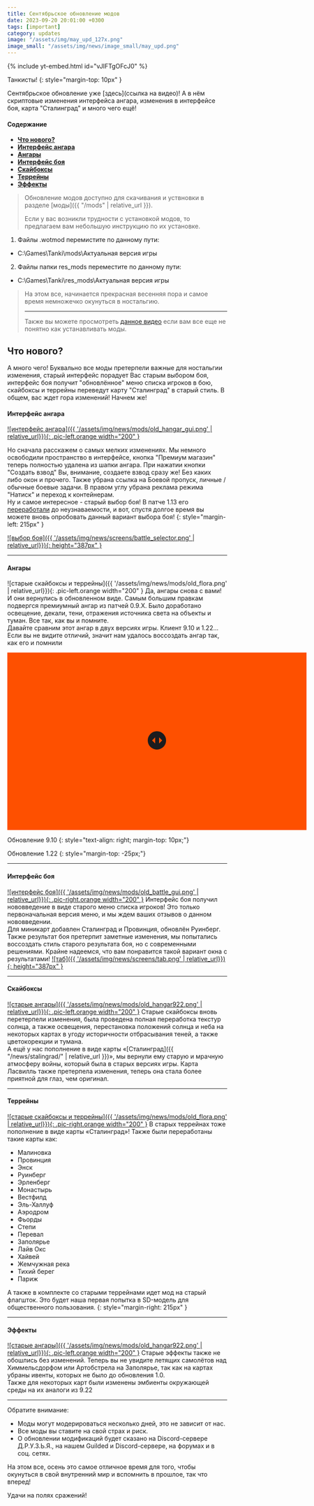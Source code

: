 ```yaml
---
title: Сентябрьское обновление модов
date: 2023-09-20 20:01:00 +0300
tags: [important]
category: updates
image: "/assets/img/may_upd_127x.png"
image_small: "/assets/img/news/image_small/may_upd.png"
---
```

<p style="display: none">Опять сентябрьские вечера, учеба, работа... Но выходит сентябрьское обновление с огромной кучей изменений которые украсят ваши вечерние игры в "танки"!</p>

{% include yt-embed.html id="vJIFTgOFcJ0" %}

Танкисты!
{: style="margin-top: 10px" }

Сентябрьское обновление уже [здесь](ссылка на видео)! А в нём скриптовые изменения интерфейса ангара, изменения в интерфейсе боя, карта "Сталинград" и много чего ещё! 

#### Содержание
- **[Что нового?](#что-нового)**
- **[Интерфейс ангара](#интерфейс-ангара)**
- **[Ангары](#ангары)**
- **[Интерфейс боя](#интерфейс-боя)**
- **[Скайбоксы](#скайбоксы)**
- **[Террейны](#террейны)**
- **[Эффекты](#эффекты)**

> Обновление модов доступно для скачивания и уствновки в разделе [моды]({{ "/mods" | relative_url }}).
>
> Если у вас возникли трудности с установкой модов, то предлагаем вам небольшую инструкцию по их установке.
1. Файлы .wotmod перемистите по данному пути:
- C:\Games\Tanki\mods\Актуальная версия игры
2. Файлы папки res_mods переместите по данному пути:
- C:\Games\Tanki\res_mods\Актуальная версия игры
> 
> На этом все, начинается прекрасная весенняя пора и самое время немножечко окунуться в ностальгию.
>
> ---
>
> Также вы можете просмотреть [данное видео](https://www.youtube.com/watch?v=XLn-GLCK1Qk) если вам все еще не понятно как устанавливать моды.

## Что нового?
А много чего! Буквально все моды претерпели важные для ностальгии изменения, старый интерфейс порадует Вас старым выбором боя, интерфейс боя получит "обновлённое" меню списка игроков в бою, скайбоксы и террейны переведут карту "Сталинград" в старый стиль. В общем, вас ждет гора изменений! Начнем же!

#### Интерфейс ангара
[![интерфейс ангара]({{ '/assets/img/news/mods/old_hangar_gui.png' | relative_url}}){: .pic-left.orange width="200" }](https://wgmods.net/6368/)

Но сначала расскажем о самых мелких изменениях. Мы немного освободили пространство в интерфейсе, кнопка "Премиум магазин" теперь полностью удалена из шапки ангара. При нажатии кнопки "Создать взвод" Вы, внимание, создаете взвод сразу же! Без каких либо окон и прочего. Также убрана ссылка на Боевой пропуск, личные / обычные боевые задачи.
В правом углу убрана реклама режима "Натиск" и переход к контейнерам.  
Ну и самое интересное - старый выбор боя! В патче 1.13 его [переработали](https://tanki.su/ru/news/updates/1-13-details/#mode) до неузнаваемости, и вот, спустя долгое время вы можете вновь опробовать данный вариант выбора боя!
{: style="margin-left: 215px" }

[![выбор боя]({{ '/assets/img/news/screens/battle_selector.png' | relative_url}}){: height="387px" }](/assets/img/news/screens/battle_selector.png)

---

#### Ангары
![старые скайбоксы и террейны]({{ '/assets/img/news/mods/old_flora.png' | relative_url}}){: .pic-left.orange width="200" }
Да, ангары снова с вами! И они вернулись в обновленном виде. Самым большим правкам подвергся премиумный ангар из патчей 0.9.Х. Было доработано освещение, декали, тени, отражения источника света на объекты и туман. Все так, как вы и помните.  
Давайте сравним этот ангар в двух версиях игры. Клиент 9.10 и 1.22... Если вы не видите отличий, значит нам удалось воссоздать ангар так, как его и помнили

<div class="wrapper">
      <div class="images">
        <div class="img-1"></div>
        <div class="img-2"></div>
      </div>
      <div class="slider">
        <div class="drag-line">
          <span></span>
        </div>
        <input type="range" min="0" max="100" value="50">
      </div>
</div>

Обновление 9.10
{: style="text-align: right; margin-top: 10px;"}

Обновление 1.22
{: style="margin-top: -25px;"}

<script>
    const slider = document.querySelector(".slider input");
    const img = document.querySelector(".images .img-2");
    const dragLine = document.querySelector(".slider .drag-line");
        slider.oninput = ()=>{
        let sliderVal = slider.value;
        dragLine.style.left = sliderVal + "%";
        img.style.width = sliderVal + "%";
    }
</script>
<style>
.wrapper{
  position: relative;
  height: 400px;
  width: 680px;
  overflow: hidden;
  background: #fe5000;
  border: 3px solid #fe5000;
}
.wrapper .images{
  height: 100%;
  width: 100%;
  display: flex;
}
.wrapper .images .img-1{
  height: 100%;
  width: 100%;
  background: url("/assets/img/indev/screens/9.10.jpg") no-repeat;
  background-size: cover;
}
.wrapper .images .img-2{
  position: absolute;
  height: 100%;
  width: 50%;
  background: url("/assets/img/indev/screens/1.22.jpg") no-repeat;    
  background-size: cover;
}
.wrapper .slider{
  position: absolute;
  top: -45px;
  width: 100%;
  z-index: 99;
}
.wrapper .slider input{
  width: 100%;
  outline: none;
  background: none;
  -webkit-appearance: none;
}
.slider input::-webkit-slider-thumb{
  height: 486px;
  width: 3px;
  background: none;
  -webkit-appearance: none;
  cursor: col-resize;
}
.slider .drag-line{
  width: 3px;
  height: 486px;
  position: absolute;
  left: 49.85%;
  pointer-events: none;
}
.slider .drag-line::before,
.slider .drag-line::after{
  position: absolute;
  content: "";
  width: 100%;
  height: 222px;
  background: #fe5000;
}
.slider .drag-line::before{
  top: 0;
}
.slider .drag-line::after{
  bottom: 0;
}
.slider .drag-line span{
  height: 42px;
  width: 42px;
  border: 3px solid #fe5000;
  position: absolute;
  background: #1c1c1e;
  top: 50%;
  left: 50%;
  border-radius: 50%;
  transform: translate(-50%, -50%);
}
.slider .drag-line span::before,
.slider .drag-line span::after{
  position: absolute;
  content: "";
  top: 50%;
  border: 10px solid transparent;
  border-bottom-width: 0px;
  border-right-width: 0px;
  transform: translate(-50%, -50%) rotate(45deg);
}
.slider .drag-line span::before{
  left: 40%;
  border-left-color: #fe5000;
}
.slider .drag-line span::after{
  left: 60%;
  border-top-color: #fe5000;
}

</style>

---

#### Интерфейс боя
[![интерфейс боя]({{ '/assets/img/news/mods/old_battle_gui.png' | relative_url}}){: .pic-right.orange width="200" }](https://wgmods.net/6287/)
Интерфейс боя получил нововведение в виде старого меню списка игроков! Это только первоначальная версия меню, и мы ждем ваших отзывов о данном нововведении.  
Для миникарт добавлен Сталинград и Провинция, обновлён Руинберг.  
Также результат боя претерпит заметные изменения, мы попытались воссоздать стиль старого результата боя, но с современными решениями. Крайне надеемся, что вам понравится такой вариант окна с результатами!
[![таб]({{ '/assets/img/news/screens/tab.png' | relative_url}}){: height="387px" }](/assets/img/news/screens/tab.png)

---

#### Скайбоксы
[![старые ангары]({{ '/assets/img/news/mods/old_hangar922.png' | relative_url}}){: .pic-left.orange width="200" }](https://wgmods.net/6288/)
Старые скайбоксы вновь перетерпели изменения, была проведена полная переработка текстур солнца, а также освещения, перестановка положений солнца и неба на некоторых картах в угоду историчности отбрасывания теней, а также цветокорекции и тумана.  
А ещё у нас пополнение в виде карты «[Сталинград]({{ "/news/stalingrad/" | relative_url }})», мы вернули ему старую и мрачную атмосферу войны, который была в старых версиях игры. Карта Ласвилль также претерпела изменения, теперь она стала более приятной для глаз, чем оригинал.

---

#### Террейны
[![старые скайбоксы и террейны]({{ '/assets/img/news/mods/old_flora.png' | relative_url}}){: .pic-right.orange width="200" }](https://drive.google.com/file/d/1FmohmS9sjSlitiQzPuboNxT1bLcsdWug/view?usp=sharing)
В старых террейнах тоже пополнение в виде карты «Сталинград»!
Также были переработаны такие карты как:  
- Малиновка
- Провинция
- Энск
- Руинберг
- Эрленберг
- Монастырь
- Вестфилд
- Эль-Халлуф
- Аэродром
- Фьорды
- Степи
- Перевал
- Заполярье
- Лайв Окс
- Хайвей
- Жемчужная река
- Тихий берег
- Париж

А также в комплекте со старыми террейнами идет мод на старый флагшток. Это будет наша первая попытка в SD-модель для общественного пользования.
{: style="margin-right: 215px" }

---

#### Эффекты
[![старые ангары]({{ '/assets/img/news/mods/old_hangar922.png' | relative_url}}){: .pic-left.orange width="200" }](https://wgmods.net/6399/)
Старые эффекты также не обошлись без изменений. Теперь вы не увидите летящих самолётов над Химмельсдорфом или Артобстрела на Заполярье, так как на картах убраны ивенты, которых не было до обновления 1.0.  
Также для некоторых карт были изменены эмбиенты окружающей среды на их аналоги из 9.22

---

Обратите внимание:

- Моды могут модерироваться несколько дней, это не зависит от нас.
- Все моды вы ставите на свой страх и риск.
- О обновлении модификаций будет сказано на Discord-сервере Д.Р.У.З.Ь.Я., на нашем Guilded и Discord-сервере, на форумах и в соц. сетях.

На этом все, осень это самое отличное время для того, чтобы окунуться в свой внутренний мир и вспомнить в прошлое, так что вперед!

Удачи на полях сражений!